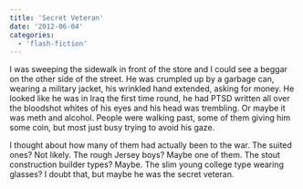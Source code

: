 ```yaml
---
title: 'Secret Veteran'
date: '2012-06-04'
categories:
  - 'flash-fiction'
---
```


I was sweeping the sidewalk in front of the store and I could see a beggar on
the other side of the street. He was crumpled up by a garbage can, wearing a
military jacket, his wrinkled hand extended, asking for money. He looked like he
was in Iraq the first time round, he had PTSD written all over the bloodshot
whites of his eyes and his head was trembling. Or maybe it was meth and alcohol.
People were walking past, some of them giving him some coin, but most just busy
trying to avoid his gaze.

<!-- truncate -->

I thought about how many of them had actually been to the war. The suited ones?
Not likely. The rough Jersey boys? Maybe one of them. The stout construction
builder types? Maybe. The slim young college type wearing glasses? I doubt that,
but maybe he was the secret veteran.
